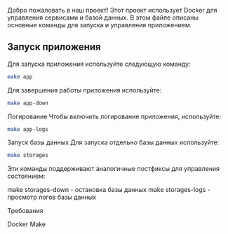 Добро пожаловать в наш проект! Этот проект использует Docker для управления сервисами и базой данных. В этом файле описаны основные команды для запуска и управления приложением.

## Запуск приложения

Для запуска приложения используйте следующую команду:

```sh
make app
```

Для завершения работы приложения используйте:

```sh
make app-down
```

Логирование
Чтобы включить логирование приложения, используйте:

```sh
make app-logs
```

Запуск базы данных
Для запуска отдельно базы данных используйте:

```sh
make storages
```
Эти команды поддерживают аналогичные постфиксы для управления состоянием:

make storages-down - остановка базы данных
make storages-logs - просмотр логов базы данных

Требования

Docker
Make
